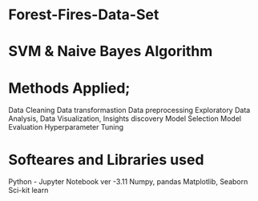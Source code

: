 # Forest-Fires-Data-Set
# SVM &amp; Naive Bayes Algorithm

# Methods Applied;

Data Cleaning
Data transformastion
Data preprocessing
Exploratory Data Analysis, Data Visualization, Insights discovery
Model Selection
Model Evaluation
Hyperparameter Tuning


# Softeares and Libraries used

Python - Jupyter Notebook ver -3.11
Numpy, pandas
Matplotlib, Seaborn
Sci-kit learn
